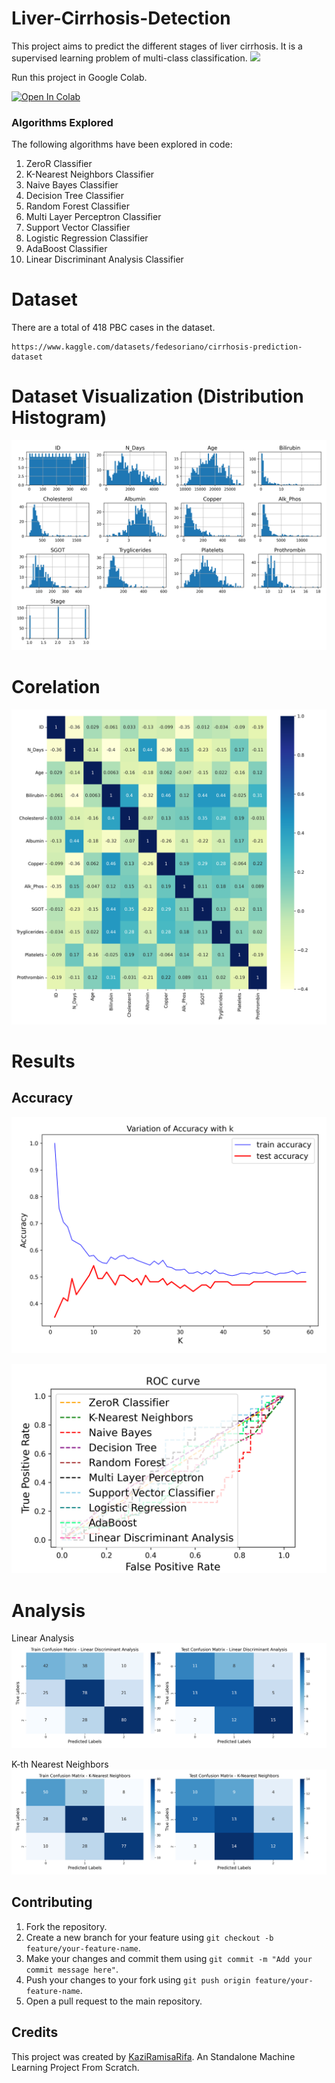# Liver-Cirrhosis-Detection

This project aims to predict the different stages of liver cirrhosis. It is a supervised learning problem of multi-class classification. 
<img src="https://upload.wikimedia.org/wikipedia/commons/thumb/0/05/Scikit_learn_logo_small.svg/260px-Scikit_learn_logo_small.svg.png" />

Run this project in Google Colab.

<a target="_blank" href="https://colab.research.google.com/github/https://colab.research.google.com/drive/1SPGflw2zxkKzVcB_GK75khHFiwYczD4O?usp=sharing">
  <img src="https://colab.research.google.com/assets/colab-badge.svg" alt="Open In Colab"/>
</a>

### Algorithms Explored

The following algorithms have been explored in code:

1. ZeroR Classifier
2. K-Nearest Neighbors  Classifier
3. Naive Bayes Classifier
4. Decision Tree Classifier
5. Random Forest Classifier
6. Multi Layer Perceptron Classifier
7. Support Vector Classifier
8. Logistic Regression Classifier
9. AdaBoost Classifier
10. Linear Discriminant Analysis Classifier

# Dataset

There are a total of 418 PBC cases in the dataset.
```
https://www.kaggle.com/datasets/fedesoriano/cirrhosis-prediction-dataset
```

# Dataset Visualization (Distribution Histogram)

![viz](images/Data%20Preprocessing/Attribute_histogram_plots.png)

# Corelation 
![core](images/Data%20Preprocessing/correlation.png)

# Results 

## Accuracy
![Accuracy](images/Accuracy%20against%20k.png)

![roc](images/ROC.png)

# Analysis

Linear Analysis
![ana](images/Linear%20Discriminant%20Analysis_cm.png)

K-th Nearest Neighbors
![ana](images/K-Nearest%20Neighbors_cm.png)


## Contributing

1. Fork the repository.
2. Create a new branch for your feature using `git checkout -b feature/your-feature-name`.
3. Make your changes and commit them using `git commit -m "Add your commit message here"`.
4. Push your changes to your fork using `git push origin feature/your-feature-name`.
5. Open a pull request to the main repository.

## Credits

This project was created by [KaziRamisaRifa](https://github.com/kaziramisarifa). An Standalone Machine Learning Project From Scratch.
